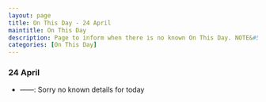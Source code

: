 ```yaml
---
layout: page
title: On This Day - 24 April
maintitle: On This Day
description: Page to inform when there is no known On This Day. NOTE&#58; There may still be comments.
categories: [On This Day]
---
```


### 24 April
* ——: Sorry no known details for today

